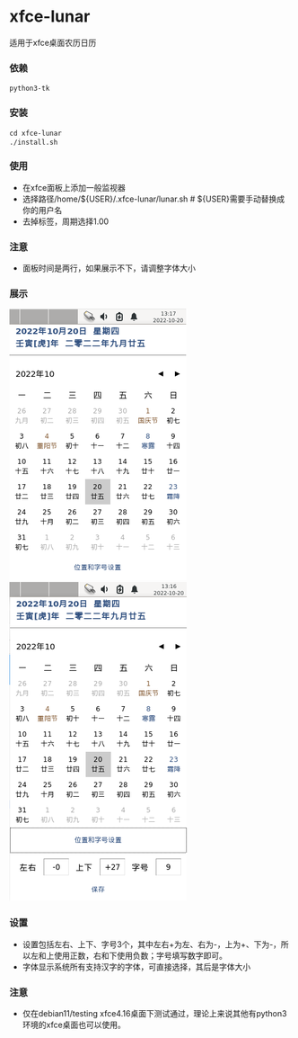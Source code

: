 # xfce-lunar
适用于xfce桌面农历日历

### 依赖
```
python3-tk
```

### 安装
```
cd xfce-lunar
./install.sh
```

### 使用
- 在xfce面板上添加一般监视器
- 选择路径/home/${USER}/.xfce-lunar/lunar.sh   # ${USER}需要手动替换成你的用户名
- 去掉标签，周期选择1.00

### 注意
- 面板时间是两行，如果展示不下，请调整字体大小

### 展示
![xfce-lunar](lunar.png)
![xfce-lunar-set](lunar-set.png)

### 设置
- 设置包括左右、上下、字号3个，其中左右+为左、右为-，上为+、下为-，所以左和上使用正数，右和下使用负数；字号填写数字即可。
- 字体显示系统所有支持汉字的字体，可直接选择，其后是字体大小

### 注意
- 仅在debian11/testing xfce4.16桌面下测试通过，理论上来说其他有python3环境的xfce桌面也可以使用。
